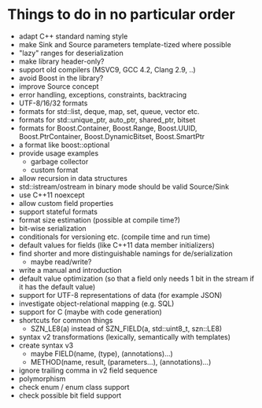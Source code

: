 Things to do in no particular order
===================================

* adapt C++ standard naming style
* make Sink and Source parameters template-tized where possible
* "lazy" ranges for deserialization
* make library header-only?
* support old compilers (MSVC9, GCC 4.2, Clang 2.9, ..)
* avoid Boost in the library?
* improve Source concept
* error handling, exceptions, constraints, backtracing
* UTF-8/16/32 formats
* formats for std::list, deque, map, set, queue, vector<bool> etc.
* formats for std::unique_ptr, auto_ptr, shared_ptr, bitset
* formats for Boost.Container, Boost.Range, Boost.UUID, Boost.PtrContainer,
  Boost.DynamicBitset, Boost.SmartPtr
* a format like boost::optional
* provide usage examples
  * garbage collector
  * custom format
* allow recursion in data structures
* std::istream/ostream in binary mode should be valid Source/Sink
* use C++11 noexcept
* allow custom field properties
* support stateful formats
* format size estimation (possible at compile time?)
* bit-wise serialization
* conditionals for versioning etc. (compile time and run time)
* default values for fields (like C++11 data member initializers)
* find shorter and more distinguishable namings for de/serialization
  * maybe read/write?
* write a manual and introduction
* default value optimization (so that a field only needs 1 bit in the stream if
  it has the default value)
* support for UTF-8 representations of data (for example JSON)
* investigate object-relational mapping (e.g. SQL)
* support for C (maybe with code generation)
* shortcuts for common things
  * SZN_LE8(a) instead of SZN_FIELD(a, std::uint8_t, szn::LE8)
* syntax v2 transformations (lexically, semantically with templates)
* create syntax v3
  * maybe FIELD(name, (type), (annotations)...)
  * METHOD(name, result, (parameters...), (annotations)...)
* ignore trailing comma in v2 field sequence
* polymorphism
* check enum / enum class support
* check possible bit field support
